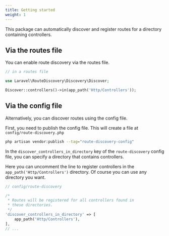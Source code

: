 ```yaml
---
title: Getting started
weight: 1
---
```


This package can automatically discover and register routes for a directory containing controllers.

## Via the routes file

You can enable route discovery via the routes file.

```php
// in a routes file

use Laravel\RouteDiscovery\Discovery\Discover;

Discover::controllers()->in(app_path('Http/Controllers'));
```

## Via the config file

Alternatively, you can discover routes using the config file.

First, you need to publish the config file. This will create a file at `config/route-discovery.php`

```bash
php artisan vendor:publish --tag="route-discovery-config"
```

In the `discover_controllers_in_directory` key of the `route-discovery` config file, you can specify a directory that contains controllers.

Here you can uncomment the line to register controllers in the `app_path('Http/Controllers')` directory. Of course you can use any directory you want.

```php
// config/route-discovery

/*
 * Routes will be registered for all controllers found in
 * these directories.
 */
'discover_controllers_in_directory' => [
    app_path('Http/Controllers'),
],
// ...
```






